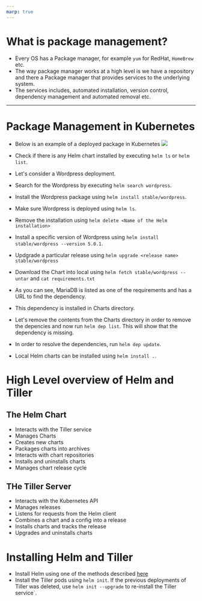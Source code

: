 ```yaml
---
marp: true
---
```


# What is package management?
- Every OS has a Package manager, for example `yum` for RedHat, `HomeBrew` etc.
- The way package manager works at a high level is we have a repository and there a Package manager that provides services to the underlying system.
- The services includes, automated installation, version control, dependency management and automated removal etc.
---

# Package Management in Kubernetes

- Below is an example of a deployed package in Kubernetes
![](helm_1.jpg)

- Check if there is any Helm chart installed by executing `helm ls` or `helm list`.
- Let's consider a Wordpress deployment.
- Search for the Wordpress by executing `helm search wordpress`.
- Install the Wordpress package using `helm install stable/wordpress`.
- Make sure Wordpress is deployed using `helm ls`.
- Remove the installation using `helm delete <Name of the Helm installation>`
- Install a specific version of Wordpress using `helm install stable/wordpress --version 5.0.1`.
- Updgrade a particular release using `helm upgrade <release name> stable/wordpress`
- Download the Chart into local using `helm fetch stable/wordpress --untar` and `cat requirements.txt`
- As you can see, MariaDB is listed as one of the requirements and has a URL to find the dependency.
- This dependency is installed in Charts directory.
- Let's remove the contents from the Charts directory in order to remove the depencies and now run `helm dep list`. This will show that the dependency is missing.
- In order to resolve the dependencies, run `helm dep update`.
- Local Helm charts can be installed using `helm install .`.


# High Level overview of Helm and Tiller

## The Helm Chart
- Interacts with the Tiller service
- Manages Charts
- Creates new charts
- Packages charts into archives
- Interacts with chart repositories
- Installs and uninstalls charts
- Manages chart release cycle

## THe Tiller Server
- Interacts with the Kubernetes API
- Manages releases
- Listens for requests from the Helm client
- Combines a chart and a config into a release
- Installs charts and tracks the release
- Upgrades and uninstalls charts

# Installing Helm and Tiller

- Install Helm using one of the methods described [here](https://helm.sh/docs/intro/install/)
- Install the Tiller pods using `helm init`. If the previous deployments of Tiller was deleted, use `helm init --upgrade` to re-install the Tiller service`.



